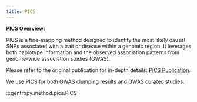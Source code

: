 ```yaml
---
title: PICS
---
```


**PICS Overview:**

PICS is a fine-mapping method designed to identify the most likely causal SNPs associated with a trait or disease within a genomic region. It leverages both haplotype information and the observed association patterns from genome-wide association studies (GWAS).

Please refer to the original publication for in-depth details: [PICS Publication](https://www.ncbi.nlm.nih.gov/pmc/articles/PMC4336207/).

We use PICS for both GWAS clumping results and GWAS curated studies.

:::gentropy.method.pics.PICS

